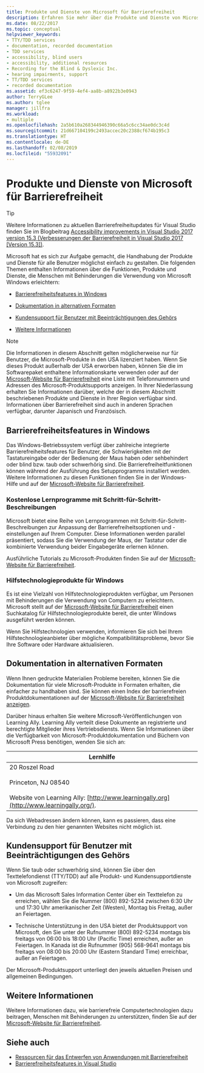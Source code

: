 ```yaml
---
title: Produkte und Dienste von Microsoft für Barrierefreiheit
description: Erfahren Sie mehr über die Produkte und Dienste von Microsoft, die dabei helfen können, den Zugriff auf unsere Betriebssysteme, Programme und Anwendungen für jeden zu verbessern, einschließlich für Personen mit Behinderungen.
ms.date: 08/22/2017
ms.topic: conceptual
helpviewer_keywords:
- TTY/TDD services
- documentation, recorded documentation
- TDD services
- accessibility, blind users
- accessibility, additional resources
- Recording for the Blind & Dyslexic Inc.
- hearing impairments, support
- TT/TDD services
- recorded documentation
ms.assetid: ef3c6247-9f59-4ef4-aa8b-a8922b3e0943
author: TerryGLee
ms.author: tglee
manager: jillfra
ms.workload:
- multiple
ms.openlocfilehash: 2a5b610a268344946390c66a5c6cc34ae0dc3c4d
ms.sourcegitcommit: 21d667104199c2493accec20c2388cf674b195c3
ms.translationtype: HT
ms.contentlocale: de-DE
ms.lasthandoff: 02/08/2019
ms.locfileid: "55932091"
---
```

# <a name="accessibility-products-and-services-from-microsoft"></a>Produkte und Dienste von Microsoft für Barrierefreiheit

> [!TIP]
> Weitere Informationen zu aktuellen Barrierefreiheitupdates für Visual Studio finden Sie im Blogbeitrag [Accessibility improvements in Visual Studio 2017 version 15.3 (Verbesserungen der Barrierefreiheit in Visual Studio 2017 [Version 15.3])](https://blogs.msdn.microsoft.com/visualstudio/2017/08/14/accessibility-improvements-in-visual-studio-2017-version-15-3/).

Microsoft hat es sich zur Aufgabe gemacht, die Handhabung der Produkte und Dienste für alle Benutzer möglichst einfach zu gestalten. Die folgenden Themen enthalten Informationen über die Funktionen, Produkte und Dienste, die Menschen mit Behinderungen die Verwendung von Microsoft Windows erleichtern:

-   [Barrierefreiheitsfeatures in Windows](../../ide/reference/accessibility-products-and-services-from-microsoft.md#windows)

-   [Dokumentation in alternativen Formaten](../../ide/reference/accessibility-products-and-services-from-microsoft.md#altfortmats)

-   [Kundensupport für Benutzer mit Beeinträchtigungen des Gehörs](../../ide/reference/accessibility-products-and-services-from-microsoft.md#hearing)

-   [Weitere Informationen](../../ide/reference/accessibility-products-and-services-from-microsoft.md#moreinfo)

> [!NOTE]
> Die Informationen in diesem Abschnitt gelten möglicherweise nur für Benutzer, die Microsoft-Produkte in den USA lizenziert haben. Wenn Sie dieses Produkt außerhalb der USA erworben haben, können Sie die im Softwarepaket enthaltene Informationskarte verwenden oder auf der [Microsoft-Website für Barrierefreiheit](http://go.microsoft.com/fwlink/?LinkId=8431) eine Liste mit Telefonnummern und Adressen des Microsoft-Produktsupports anzeigen. In Ihrer Niederlassung erhalten Sie Informationen darüber, welche der in diesem Abschnitt beschriebenen Produkte und Dienste in Ihrer Region verfügbar sind. Informationen über Barrierefreiheit sind auch in anderen Sprachen verfügbar, darunter Japanisch und Französisch.

##  <a name="windows"></a> Barrierefreiheitsfeatures in Windows

 Das Windows-Betriebssystem verfügt über zahlreiche integrierte Barrierefreiheitsfeatures für Benutzer, die Schwierigkeiten mit der Tastatureingabe oder der Bedienung der Maus haben oder sehbehindert oder blind bzw. taub oder schwerhörig sind. Die Barrierefreiheitfunktionen können während der Ausführung des Setupprogramms installiert werden. Weitere Informationen zu diesen Funktionen finden Sie in der Windows-Hilfe und auf der [Microsoft-Website für Barrierefreiheit](http://go.microsoft.com/fwlink/?LinkId=8431).

### <a name="free-step-by-step-tutorials"></a>Kostenlose Lernprogramme mit Schritt-für-Schritt-Beschreibungen

 Microsoft bietet eine Reihe von Lernprogrammen mit Schritt-für-Schritt-Beschreibungen zur Anpassung der Barrierefreiheitsoptionen und -einstellungen auf Ihrem Computer. Diese Informationen werden parallel präsentiert, sodass Sie die Verwendung der Maus, der Tastatur oder die kombinierte Verwendung beider Eingabegeräte erlernen können.

 Ausführliche Tutorials zu Microsoft-Produkten finden Sie auf der [Microsoft-Website für Barrierefreiheit](http://go.microsoft.com/fwlink/?LinkId=8431).

### <a name="assistive-technology-products-for-windows"></a>Hilfstechnologieprodukte für Windows

 Es ist eine Vielzahl von Hilfstechnologieprodukten verfügbar, um Personen mit Behinderungen die Verwendung von Computern zu erleichtern. Microsoft stellt auf der [Microsoft-Website für Barrierefreiheit](http://go.microsoft.com/fwlink/?LinkId=8431) einen Suchkatalog für Hilfstechnologieprodukte bereit, die unter Windows ausgeführt werden können.

 Wenn Sie Hilfstechnologien verwenden, informieren Sie sich bei Ihrem Hilfstechnologieanbieter über mögliche Kompatibilitätsprobleme, bevor Sie Ihre Software oder Hardware aktualisieren.

##  <a name="altfortmats"></a> Dokumentation in alternativen Formaten

Wenn Ihnen gedruckte Materialien Probleme bereiten, können Sie die Dokumentation für viele Microsoft-Produkte in Formaten erhalten, die einfacher zu handhaben sind. Sie können einen Index der barrierefreien Produktdokumentationen auf der [Microsoft-Website für Barrierefreiheit anzeigen](http://go.microsoft.com/fwlink/?LinkId=8431).

Darüber hinaus erhalten Sie weitere Microsoft-Veröffentlichungen von Learning Ally. Learning Ally verteilt diese Dokumente an registrierte und berechtigte Mitglieder ihres Vertriebsdiensts. Wenn Sie Informationen über die Verfügbarkeit von Microsoft-Produktdokumentation und Büchern von Microsoft Press benötigen, wenden Sie sich an:

|Lernhilfe|
| - |
|20 Roszel Road<br /><br /> Princeton, NJ 08540<br /><br /> Website von Learning Ally: [http://www.learningally.org](http://www.learningally.org/).|

Da sich Webadressen ändern können, kann es passieren, dass eine Verbindung zu den hier genannten Websites nicht möglich ist.

##  <a name="hearing"></a> Kundensupport für Benutzer mit Beeinträchtigungen des Gehörs

Wenn Sie taub oder schwerhörig sind, können Sie über den Texttelefondienst (TTY/TDD) auf alle Produkt- und Kundensupportdienste von Microsoft zugreifen:

- Um das Microsoft Sales Information Center über ein Texttelefon zu erreichen, wählen Sie die Nummer (800) 892-5234 zwischen 6:30 Uhr und 17:30 Uhr amerikanischer Zeit (Westen), Montag bis Freitag, außer an Feiertagen.

- Technische Unterstützung in den USA bietet der Produktsupport von Microsoft, den Sie unter der Rufnummer (800) 892-5234 montags bis freitags von 06:00 bis 18:00 Uhr (Pacific Time) erreichen, außer an Feiertagen. In Kanada ist die Rufnummer (905) 568-9641 montags bis freitags von 08:00 bis 20:00 Uhr (Eastern Standard Time) erreichbar, außer an Feiertagen.

Der Microsoft-Produktsupport unterliegt den jeweils aktuellen Preisen und allgemeinen Bedingungen.

##  <a name="moreinfo"></a> Weitere Informationen

Weitere Informationen dazu, wie barrierefreie Computertechnologien dazu beitragen, Menschen mit Behinderungen zu unterstützen, finden Sie auf der [Microsoft-Website für Barrierefreiheit](http://go.microsoft.com/fwlink/?LinkId=8431).

## <a name="see-also"></a>Siehe auch

* [Ressourcen für das Entwerfen von Anwendungen mit Barrierefreiheit](../../ide/reference/resources-for-designing-accessible-applications.md)
* [Barrierefreiheitsfeatures in Visual Studio](../../ide/reference/accessibility-features-of-visual-studio.md)
